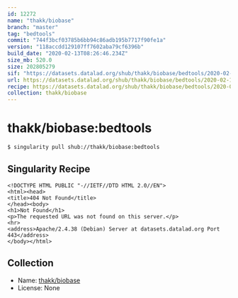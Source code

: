 ```yaml
---
id: 12272
name: "thakk/biobase"
branch: "master"
tag: "bedtools"
commit: "744f3bcf03785b6bb94c86adb195b7717f90fe1a"
version: "118accdd129107ff7602aba79cf6396b"
build_date: "2020-02-13T08:26:46.234Z"
size_mb: 520.0
size: 202805279
sif: "https://datasets.datalad.org/shub/thakk/biobase/bedtools/2020-02-13-744f3bcf-118accdd/118accdd129107ff7602aba79cf6396b.sif"
url: https://datasets.datalad.org/shub/thakk/biobase/bedtools/2020-02-13-744f3bcf-118accdd/
recipe: https://datasets.datalad.org/shub/thakk/biobase/bedtools/2020-02-13-744f3bcf-118accdd/Singularity
collection: thakk/biobase
---
```


# thakk/biobase:bedtools

```bash
$ singularity pull shub://thakk/biobase:bedtools
```

## Singularity Recipe

```singularity
<!DOCTYPE HTML PUBLIC "-//IETF//DTD HTML 2.0//EN">
<html><head>
<title>404 Not Found</title>
</head><body>
<h1>Not Found</h1>
<p>The requested URL was not found on this server.</p>
<hr>
<address>Apache/2.4.38 (Debian) Server at datasets.datalad.org Port 443</address>
</body></html>
```

## Collection

 - Name: [thakk/biobase](https://github.com/thakk/biobase)
 - License: None

